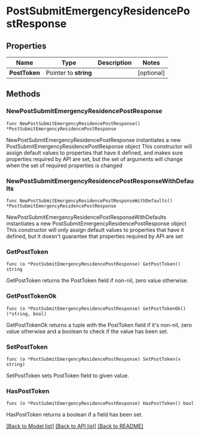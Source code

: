 # PostSubmitEmergencyResidencePostResponse

## Properties

Name | Type | Description | Notes
------------ | ------------- | ------------- | -------------
**PostToken** | Pointer to **string** |  | [optional] 

## Methods

### NewPostSubmitEmergencyResidencePostResponse

`func NewPostSubmitEmergencyResidencePostResponse() *PostSubmitEmergencyResidencePostResponse`

NewPostSubmitEmergencyResidencePostResponse instantiates a new PostSubmitEmergencyResidencePostResponse object
This constructor will assign default values to properties that have it defined,
and makes sure properties required by API are set, but the set of arguments
will change when the set of required properties is changed

### NewPostSubmitEmergencyResidencePostResponseWithDefaults

`func NewPostSubmitEmergencyResidencePostResponseWithDefaults() *PostSubmitEmergencyResidencePostResponse`

NewPostSubmitEmergencyResidencePostResponseWithDefaults instantiates a new PostSubmitEmergencyResidencePostResponse object
This constructor will only assign default values to properties that have it defined,
but it doesn't guarantee that properties required by API are set

### GetPostToken

`func (o *PostSubmitEmergencyResidencePostResponse) GetPostToken() string`

GetPostToken returns the PostToken field if non-nil, zero value otherwise.

### GetPostTokenOk

`func (o *PostSubmitEmergencyResidencePostResponse) GetPostTokenOk() (*string, bool)`

GetPostTokenOk returns a tuple with the PostToken field if it's non-nil, zero value otherwise
and a boolean to check if the value has been set.

### SetPostToken

`func (o *PostSubmitEmergencyResidencePostResponse) SetPostToken(v string)`

SetPostToken sets PostToken field to given value.

### HasPostToken

`func (o *PostSubmitEmergencyResidencePostResponse) HasPostToken() bool`

HasPostToken returns a boolean if a field has been set.


[[Back to Model list]](../README.md#documentation-for-models) [[Back to API list]](../README.md#documentation-for-api-endpoints) [[Back to README]](../README.md)


